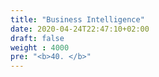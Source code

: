 ```yaml
---
title: "Business Intelligence"
date: 2020-04-24T22:47:10+02:00
draft: false
weight : 4000
pre: "<b>40. </b>"
---
```



